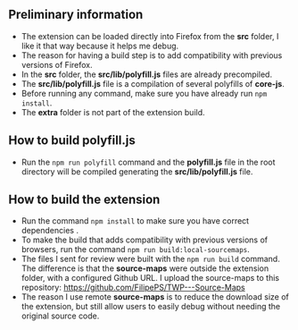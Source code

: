 ## Preliminary information

- The extension can be loaded directly into Firefox from the **src** folder, I like it that way because it helps me debug.
- The reason for having a build step is to add compatibility with previous versions of Firefox.
- In the **src** folder, the **src/lib/polyfill.js** files are already precompiled.
- The **src/lib/polyfill.js** file is a compilation of several polyfills of **core-js**.
- Before running any command, make sure you have already run `npm install`.
- The **extra** folder is not part of the extension build.

## How to build **polyfill.js**

- Run the `npm run polyfill` command and the  **polyfill.js** file in the root directory will be compiled generating the  **src/lib/polyfill.js** file.

## How to build the extension
- Run the command `npm install` to make sure you have correct dependencies .
- To make the build that adds compatibility with previous versions of browsers, run the command `npm run build:local-sourcemaps`.
- The files I sent for review were built with the `npm run build` command. The difference is that the **source-maps** were outside the extension folder, with a configured Github URL. I upload the source-maps to this repository: https://github.com/FilipePS/TWP---Source-Maps
- The reason I use remote **source-maps** is to reduce the download size of the extension, but still allow users to easily debug without needing the original source code.